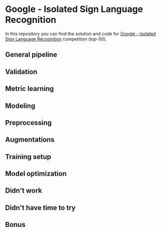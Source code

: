 # Google - Isolated Sign Language Recognition
In this repository you can find the solution and code for [Google - Isolated Sign Language Recognition](https://www.kaggle.com/competitions/asl-signs/discussion) competition (top-50).

## General pipeline

## Validation

## Metric learning

## Modeling

## Preprocessing

## Augmentations

## Training setup

## Model optimization

## Didn't work

## Didn't have time to try

## Bonus
